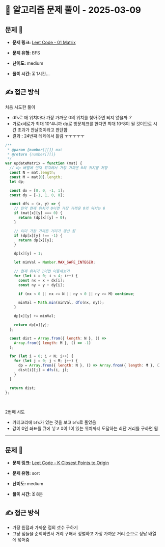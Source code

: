 # 📝 알고리즘 문제 풀이 - 2025-03-09

## 문제 📖

- **문제 링크:** [Leet Code - 01 Matrix](https://leetcode.com/problems/01-matrix/)

- **문제 유형:** BFS

- **난이도:** medium

- **풀이 시간:** ⏳ 1시간...

## ✍ 접근 방식

처음 시도한 풀이

- dfs로 매 위치마다 가장 가까운 0의 위치를 찾아주면 되지 않을까..?
- 가로x세로가 최대 10^4니까 dp로 방문체크를 한다면 최대 10^8이 될 것이므로 시간 초과가 안날것이라고 판단함
- 결과 : 24번째 테케에서 틀림 ㅜㅜㅜㅜㅜ

```javascript
/**
 * @param {number[][]} mat
 * @return {number[][]}
 */
var updateMatrix = function (mat) {
  // dp 배열에 현재 위치에서 가장 가까운 0의 위치를 저장
  const N = mat.length;
  const M = mat[0].length;
  let dp;

  const dx = [0, 0, -1, 1];
  const dy = [-1, 1, 0, 0];

  const dfs = (x, y) => {
    // 만약 현재 위치가 0이면 가장 가까운 0의 위치는 0
    if (mat[x][y] === 0) {
      return (dp[x][y] = 0);
    }

    // 이미 가장 가까운 거리가 갱신 됨
    if (dp[x][y] !== -1) {
      return dp[x][y];
    }

    dp[x][y] = 1;

    let minVal = Number.MAX_SAFE_INTEGER;

    // 현재 위치가 1이면 이동해보기
    for (let i = 0; i < 4; i++) {
      const nx = x + dx[i];
      const ny = y + dy[i];

      if (nx < 0 || nx >= N || ny < 0 || ny >= M) continue;

      minVal = Math.min(minVal, dfs(nx, ny));
    }

    dp[x][y] += minVal;

    return dp[x][y];
  };

  const dist = Array.from({ length: N }, () =>
    Array.from({ length: M }, () => -1)
  );

  for (let i = 0; i < N; i++) {
    for (let j = 0; j < M; j++) {
      dp = Array.from({ length: N }, () => Array.from({ length: M }, () => -1));
      dist[i][j] = dfs(i, j);
    }
  }

  return dist;
};
```

<br/>

2번째 시도

- 카테고리에 `bfs`가 있는 것을 보고 `bfs`로 풀었음
- 값이 0인 좌표를 큐에 넣고 0이 1이 있는 위치까지 도달하는 최단 거리를 구하면 됨

---

## 문제 📖

- **문제 링크:** [Leet Code - K Closest Points to Origin](https://leetcode.com/problems/k-closest-points-to-origin/description/)

- **문제 유형:** sort

- **난이도:** medium

- **풀이 시간:** ⏳ 8분

## ✍ 접근 방식

- 가장 원점과 가까운 점의 갯수 구하기
- 그냥 점들을 순회하면서 거리 구해서 정렬하고 가장 가까운 거리 순으로 정답 배열에 넣어줌
